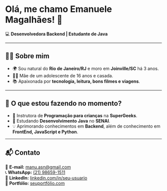 # **Olá, me chamo Emanuele Magalhães! 👋**  
💻 **Desenvolvedora Backend | Estudante de Java**  

---

## **🙋‍♀️ Sobre mim**  
- 🌍 Sou natural do **Rio de Janeiro/RJ** e moro em **Joinville/SC** há 3 anos.  
- 👩‍👦 Mãe de um adolescente de 16 anos e casada.  
- 📚 Apaixonada por **tecnologia, leitura, bons filmes e viagens**.  

---

## **🚀 O que estou fazendo no momento?**  
- 🔭 Instrutora de **Programação para crianças** na **SuperGeeks**.  
- 📖 Estudando **Desenvolvimento Java** no **SENAI**.  
- 💡 Aprimorando conhecimentos em **Backend**, além de conhecimento em **FrontEnd, JavaScript e Python**.  

---

## **📬 Contato**  
📧 **E-mail:** [manu.asn@gmail.com](mailto:manu.asn@gmail.com)  
📞 **WhatsApp:** [(21) 98659-1511](tel:+5521986591511)  
🔗 **LinkedIn:** [linkedin.com/in/seu-usuario](#)   
📂 **Portfólio:** [seuportfólio.com](#) 

<!---
EmanueleMagalhaes/EmanueleMagalhaes is a ✨ special ✨ repository because its `README.md` (this file) appears on your GitHub profile.
You can click the Preview link to take a look at your changes.
--->
